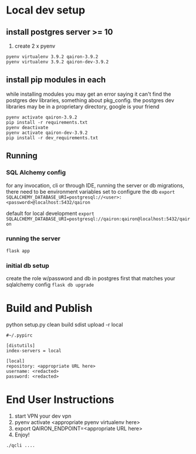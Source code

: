 # Local dev setup
## install postgres server &gt;= 10
1. create 2 x pyenv 
```
pyenv virtualenv 3.9.2 qairon-3.9.2
pyenv virtualenv 3.9.2 qairon-dev-3.9.2
```
## install pip modules in each
while installing modules you may get an error saying it can't find the postgres dev libraries, something about pkg_config.
the postgres dev libraries may be in a proprietary directory, google is your friend
```
pyenv activate qairon-3.9.2
pip install -r requirements.txt
pyenv deactivate
pyenv activate qairon-dev-3.9.2
pip install -r dev_requirements.txt
```

## Running
### SQL Alchemy config
for any invocation, cli or through IDE, running the server or db migrations, there need to be environment variables set to configure the db
`export SQLALCHEMY_DATABASE_URI=postgresql://<user>:<password>@localhost:5432/qairon`


default for local development
`export SQLALCHEMY_DATABASE_URI=postgresql://qairon:qairon@localhost:5432/qairon`


### running the server
`flask app`


### initial db setup
create the role w/password and db in postgres first that matches your sqlalchemy config
`flask db upgrade`


# Build and Publish
python setup.py clean build sdist upload -r local

```
#~/.pypirc

[distutils]
index-servers = local

[local]
repository: <appropriate URL here>
username: <redacted>
password: <redacted>
```

# End User Instructions

1. start VPN your dev vpn
1. pyenv activate &lt;appropriate pyenv virtualenv here&gt;
1. export QAIRON_ENDPOINT=&lt;appropriate URL here&gt;
1. Enjoy!

```
./qcli ....
```
